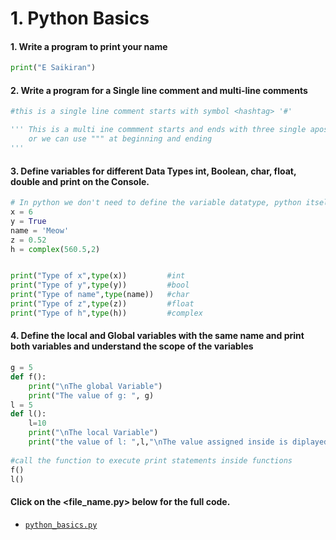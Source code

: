 # 1. Python Basics
#### 1. Write a program to print your name
``` python
print("E Saikiran")
```

#### 2. Write a program for a Single line comment and multi-line comments

``` python
#this is a single line comment starts with symbol <hashtag> '#'

''' This is a multi ine commment starts and ends with three single apostrophe
    or we can use """ at beginning and ending
'''
```

#### 3. Define variables for different Data Types int, Boolean, char, float, double and print on the Console.
```python
# In python we don't need to define the variable datatype, python itself identifies the data_type of variable.
x = 6
y = True
name = 'Meow'
z = 0.52
h = complex(560.5,2)


print("Type of x",type(x))         #int
print("Type of y",type(y))         #bool
print("Type of name",type(name))   #char
print("Type of z",type(z))         #float
print("Type of h",type(h))         #complex
```

#### 4. Define the local and Global variables with the same name and print both variables and understand the scope of the variables

``` python
g = 5
def f():
    print("\nThe global Variable")
    print("The value of g: ", g)
l = 5
def l():
    l=10
    print("\nThe local Variable")
    print("the value of l: ",l,"\nThe value assigned inside is diplayed")
    
#call the function to execute print statements inside functions
f()
l()
```
#### Click on the <file_name.py> below for the full code.
+ [`python_basics.py`](https://github.com/Saikiran-Erukonda/Python_learning_assessment/blob/main/Python_codes/1.python_basics.py)
